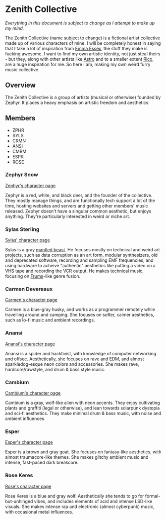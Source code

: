 # Zenith Collective

*Everything in this document is subject to change as I attempt to make up my mind.*

The Zenith Collective (name subject to change) is a fictional artist collective made up of various characters of mine. I will be completely honest in saying that I take a lot of inspiration from [Emma Essex](https://heckscaper.com), the stuff they make is fucking awesome. I want to find my own artistic identity, not just steal theirs - but they, along with other artists like [Astro](https://astrossoundhell.neocities.org/) and to a smaller extent [Rico](https://rico.neocities.org/pipedream/), are a huge inspiration for me. So here I am, making my own weird furry music collective.

## Overview

The Zenith Collective is a group of artists (musical or otherwise) founded by Zephyr. It places a heavy emphasis on artistic freedom and aesthetics.

## Members

- ZPHR
- SYLS
- CRMN
- ANSI
- CMBM
- ESPR
- ROSE

### Zephyr Snow

[Zephyr's character page](./members/zephyr.md)

Zephyr is a red, white, and black deer, and the founder of the collective. They mostly manage things, and are functionally tech support a lot of the time, hosting websites and servers and getting other members' music released. Zephyr doesn't have a singular common aesthetic, but enjoys anything. They're particularly interested in weird or niche art.

### Sylas Sterling

[Sylas' character page](./members/sylas.md)

Sylas is a gray [mantled beast](https://mantledbeasts.carrd.co/). He focuses mostly on technical and weird art projects, such as data corruption as an art form, modular synthesizers, old and deprecated software, recording and sampling EMF frequencies, and using hardware to acheive "authentic" aesthetics like putting a video on a VHS tape and recording the VCR output. He makes technical music, focusing on [Frums](https://soundcloud.com/frums)-like genre fusion.

### Carmen Devereaux

[Carmen's character page](./members/carmen.md)

Carmen is a blue-gray husky, and works as a programmer remotely while travelling around and camping. She focuses on softer, calmer aesthetics, such as lo-fi music and ambient recordings.

### Anansi

[Anansi's character page](./members/anansi.md)

Anansi is a spider and hacktivist, with knowledge of computer networking and offsec. Aesthetically, she focuses on rave and EDM, and almost sparkledog-esque neon colors and accessories. She makes rave, hardcore/rawstyle, and drum & bass style music.

### Cambium

[Cambium's character page](./members/cambium.md)

Cambium is a gray, wolf-like alien with neon accents. They enjoy cultivating plants and graffiti (legal or otherwise), and lean towards solarpunk dystopia and sci-fi aesthetics. They make minimal drum & bass music, with noise and ambient influences.

### Esper

[Esper's character page](./members/esper.md)

Esper is a brown and gray goat. She focuses on fantasy-like aesthetics, with almost traumacore-like themes. She makes glitchy ambient music and intense, fast-paced dark breakcore.

### Rose Keres

[Rose's character page](./members/rose.md)

Rose Keres is a blue and gray wolf. Aesthetically she tends to go for formal-but-unhinged vibes, and includes elements of acid and intense LSD-like visuals. She makes intense rap and electronic (almost cyberpunk) music, with occasional metal influences.
